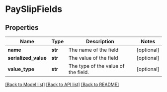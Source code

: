 # PaySlipFields

## Properties
Name | Type | Description | Notes
------------ | ------------- | ------------- | -------------
**name** | **str** | The name of the field | [optional] 
**serialized_value** | **str** | The value of the field | [optional] 
**value_type** | **str** | The type of the value of the field. | [optional] 

[[Back to Model list]](../README.md#documentation-for-models) [[Back to API list]](../README.md#documentation-for-api-endpoints) [[Back to README]](../README.md)


